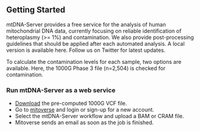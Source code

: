 
## Getting Started

mtDNA-Server provides a free service for the analysis of human mitochondrial DNA data, currently focusing on reliable identification of heteroplasmy (>= 1%) and contamination. We also provide post-processing guidelines that should be applied after each automated analysis. A local version is available here. Follow us on Twitter for latest updates.

To calculate the contamination levels for each sample, two options are available. Here, the 1000G Phase 3 file (n=2,504) is checked for contamination. 

       
### Run mtDNA-Server as a web service

- [Download](https://github.com/genepi/haplocheck/raw/master/test-data/contamination/1000G/all/1000g-nobaq.vcf.gz) the pre-computed 1000G VCF file.  
- Go to [mitoverse](https://mitoverse.i-med.ac.at) and login or sign-up for a new account.
- Select the mtDNA-Server workflow and upload a BAM or CRAM file.
- Mitoverse sends an email as soon as the job is finished. 